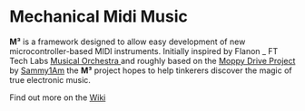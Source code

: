 # Mechanical Midi Music

**M³** is a framework designed to allow easy development of new microcontroller-based MIDI instruments. Initially inspired by Flanon _ FT Tech Labs [Musical Orchestra ](https://youtu.be/2UesaCcfI_8?t=24) and roughly based on the [Moppy Drive Project](https://github.com/Sammy1Am/Moppy2) by [Sammy1Am](https://github.com/Sammy1Am) the **M³** project hopes to help tinkerers discover the magic of true electronic music.

Find out more on the [Wiki](https://github.com/DJthefirst/Mechanical-Midi-Music/wiki)
